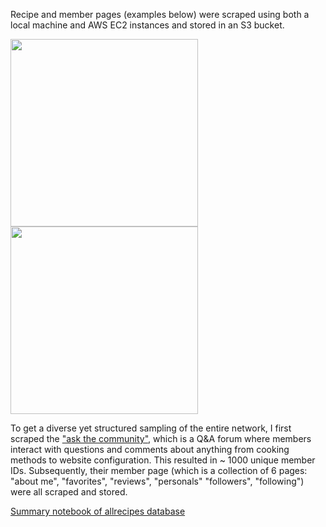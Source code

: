 Recipe and member pages (examples below) were scraped using both a local machine and AWS EC2 instances and stored in an S3 bucket.  

<img src="https://github.com/q0j0p/food/blob/master/notes/resources/shorecook.png" width="300">


<img src="https://github.com/q0j0p/food/blob/master/notes/resources/recipe2.png" width="300">



To get a diverse yet structured sampling of the entire network, I first scraped the ["ask the community"](http://dish.allrecipes.com/ask-the-community/), which is a Q&A forum where members interact with questions and comments about anything from cooking methods to website configuration.  This resulted in ~ 1000 unique member IDs.  Subsequently, their member page (which is a collection of 6 pages: "about me", "favorites", "reviews", "personals" "followers", "following") were all scraped and stored. 

[Summary notebook of allrecipes database](organize_allrecipes_db.ipynb)

